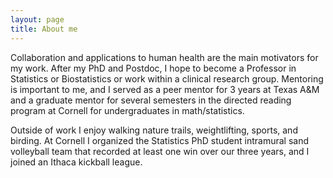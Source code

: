 ```yaml
---
layout: page
title: About me
---
```



Collaboration and applications to human health are the main motivators for my work. After my PhD and Postdoc, I hope to become a Professor in Statistics or Biostatistics or work within a clinical research group. Mentoring is important to me, and I served as a peer mentor for 3 years at Texas A&M and a graduate mentor for several semesters in the directed reading program at Cornell for undergraduates in math/statistics.

Outside of work I enjoy walking nature trails, weightlifting, sports, and birding. At Cornell I organized the Statistics PhD student intramural sand volleyball team that recorded at least one win over our three years, and I joined an Ithaca kickball league.


